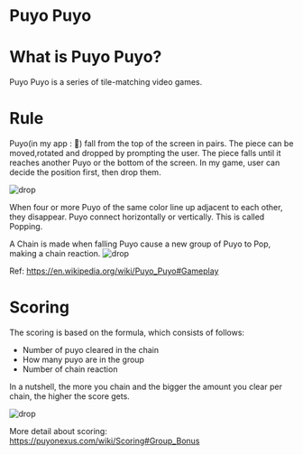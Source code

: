 # Puyo Puyo

# What is Puyo Puyo?
Puyo Puyo is a series of tile-matching video games.

# Rule
Puyo(in my app : 💙) fall from the top of the screen in pairs.
The piece can be moved,rotated and dropped by prompting the user. The piece falls until it reaches another Puyo or the bottom of the screen.
In my game, user can decide the position first, then drop them.

![drop](https://github.com/MinaFujisawa/PuyoPuyo/blob/master/screenshots/drop.png)

When four or more Puyo of the same color line up adjacent to each other, they disappear. Puyo connect horizontally or vertically. This is called Popping.

A Chain is made when falling Puyo cause a new group of Puyo to Pop, making a chain reaction.
![drop](https://github.com/MinaFujisawa/PuyoPuyo/blob/master/screenshots/chain.png)

Ref:
https://en.wikipedia.org/wiki/Puyo_Puyo#Gameplay

# Scoring
The scoring is based on the formula, which consists of follows:
- Number of puyo cleared in the chain
- How many puyo are in the group
- Number of chain reaction

In a nutshell, the more you chain and the bigger the amount you clear per chain, the higher the score gets.

![drop](https://github.com/MinaFujisawa/PuyoPuyo/blob/master/screenshots/score.png)

More detail about scoring:
https://puyonexus.com/wiki/Scoring#Group_Bonus



